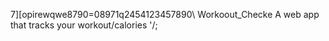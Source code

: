 
7][opirewqwe8790=08971q2454123457890\ Workoout_Checke
 A web app that tracks your workout/calories
 '/;

